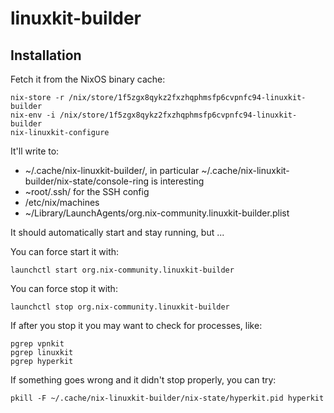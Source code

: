 # linuxkit-builder

## Installation

Fetch it from the NixOS binary cache:

    nix-store -r /nix/store/1f5zgx8qykz2fxzhqphmsfp6cvpnfc94-linuxkit-builder
    nix-env -i /nix/store/1f5zgx8qykz2fxzhqphmsfp6cvpnfc94-linuxkit-builder
    nix-linuxkit-configure
    
It'll write to:

 - ~/.cache/nix-linuxkit-builder/, in particular
   ~/.cache/nix-linuxkit-builder/nix-state/console-ring is interesting
 - ~root/.ssh/ for the SSH config
 - /etc/nix/machines
 - ~/Library/LaunchAgents/org.nix-community.linuxkit-builder.plist


It should automatically start and stay running, but ...


You can force start it with:

    launchctl start org.nix-community.linuxkit-builder

You can force stop it with:

    launchctl stop org.nix-community.linuxkit-builder

If after you stop it you may want to check for processes, like:

    pgrep vpnkit
    pgrep linuxkit
    pgrep hyperkit

If something goes wrong and it didn't stop properly, you can try:

    pkill -F ~/.cache/nix-linuxkit-builder/nix-state/hyperkit.pid hyperkit
